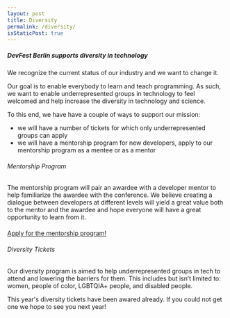 ```yaml
---
layout: post
title: Diversity
permalink: /diversity/
isStaticPost: true
---
```


##### DevFest Berlin supports diversity in technology

We recognize the current status of our industry and we want to change it.

Our goal is to enable everybody to learn and teach programming. As such, we
want to enable underrepresented groups in technology to feel welcomed and help
increase the diversity in technology and science.

To this end, we have have a couple of ways to support our mission:

- we will have a number of tickets for which only underrepresented groups can apply
- we will have a mentorship program for new developers, apply to our mentorship program as a mentee or as a mentor

###### Mentorship Program

The mentorship program will pair an awardee with a developer mentor to help
familiarize the awardee with the conference. We believe creating a dialogue
between developers at different levels will yield a great value both to the
mentor and the awardee and hope everyone will have a great opportunity to learn
from it.

<img class="img-responsive feature-image" src="{{ site.baseurl }}/img/posts/cod.jpg" style="display:none">
<div class="text-center" style="margin-top: 20px">
  <p>
    <a class="btn btn-primary waves-effect waves-button waves-light waves-float"
      href="https://docs.google.com/forms/d/e/1FAIpQLSfAPUf1lxG8b6fb1hc_MqLxGoM2HiTZ0UOXAShg5_PhonQ6mQ/viewform?c=0&w=1">
      Apply for the mentorship program!
    </a>
  </p>
</div>

###### Diversity Tickets

Our diversity program is aimed to help underrepresented groups in tech to
attend and lowering the barriers for them. This includes but isn’t limited to:
women, people of color, LGBTQIA+ people, and disabled people.

This year's diversity tickets have been awared already.
If you could not get one we hope to see you next year!

